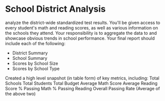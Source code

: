 # School District Analysis
analyze the district-wide standardized test results. You'll be given access to every student's math and reading scores, as well as various information on the schools they attend. Your responsibility is to aggregate the data to and showcase obvious trends in school performance.
Your final report should include each of the following:
- District Summary
- School Summary
- Scores by School Size
- Scores by School Type

Created a high level snapshot (in table form) of key metrics, including:
Total Schools
Total Students
Total Budget
Average Math Score
Average Reading Score
% Passing Math
% Passing Reading
Overall Passing Rate (Average of the above two)
